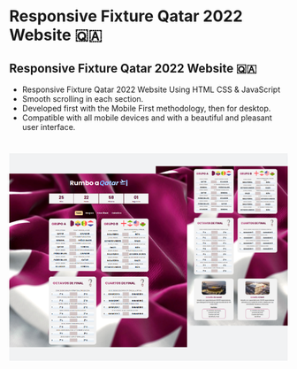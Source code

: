 # **Responsive Fixture Qatar 2022 Website** :qatar:
## **Responsive Fixture Qatar 2022 Website** :qatar:
- Responsive Fixture Qatar 2022 Website Using HTML CSS &amp; JavaScript
- Smooth scrolling in each section.
- Developed first with the Mobile First methodology, then for desktop.
- Compatible with all mobile devices and with a beautiful and pleasant user interface.

#

![](/preview.png)
